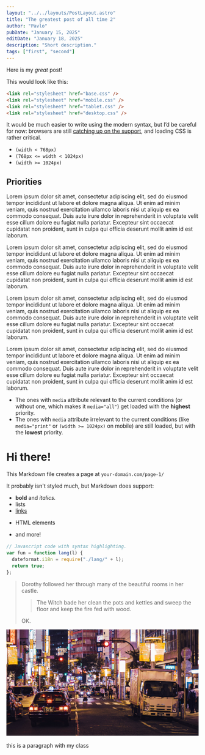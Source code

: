 ```yaml
---
layout: "../../layouts/PostLayout.astro"
title: "The greatest post of all time 2"
author: "Pavlo"
pubDate: "January 15, 2025"
editDate: "January 18, 2025"
description: "Short description."
tags: ["first", "second"]
---
```


Here is my _great_ post!

This would look like this:

```html
<link rel="stylesheet" href="base.css" />
<link rel="stylesheet" href="mobile.css" />
<link rel="stylesheet" href="tablet.css" />
<link rel="stylesheet" href="desktop.css" />
```

It would be much easier to write using the modern syntax, but I’d be careful for now: browsers are still [catching up on the support](https://caniuse.com/css-media-range-syntax), and loading CSS is rather critical.

- `(width < 768px)`
- `(768px <= width < 1024px)`
- `(width >= 1024px)`

## Priorities

Lorem ipsum dolor sit amet, consectetur adipiscing elit, sed do eiusmod
tempor incididunt ut labore et dolore magna aliqua. Ut enim ad minim veniam,
quis nostrud exercitation ullamco laboris nisi ut aliquip ex ea commodo
consequat. Duis aute irure dolor in reprehenderit in voluptate velit esse
cillum dolore eu fugiat nulla pariatur. Excepteur sint occaecat cupidatat
non proident, sunt in culpa qui officia deserunt mollit anim id est laborum.

Lorem ipsum dolor sit amet, consectetur adipiscing elit, sed do eiusmod
tempor incididunt ut labore et dolore magna aliqua. Ut enim ad minim veniam,
quis nostrud exercitation ullamco laboris nisi ut aliquip ex ea commodo
consequat. Duis aute irure dolor in reprehenderit in voluptate velit esse
cillum dolore eu fugiat nulla pariatur. Excepteur sint occaecat cupidatat
non proident, sunt in culpa qui officia deserunt mollit anim id est laborum.

Lorem ipsum dolor sit amet, consectetur adipiscing elit, sed do eiusmod
tempor incididunt ut labore et dolore magna aliqua. Ut enim ad minim veniam,
quis nostrud exercitation ullamco laboris nisi ut aliquip ex ea commodo
consequat. Duis aute irure dolor in reprehenderit in voluptate velit esse
cillum dolore eu fugiat nulla pariatur. Excepteur sint occaecat cupidatat
non proident, sunt in culpa qui officia deserunt mollit anim id est laborum.

Lorem ipsum dolor sit amet, consectetur adipiscing elit, sed do eiusmod
tempor incididunt ut labore et dolore magna aliqua. Ut enim ad minim veniam,
quis nostrud exercitation ullamco laboris nisi ut aliquip ex ea commodo
consequat. Duis aute irure dolor in reprehenderit in voluptate velit esse
cillum dolore eu fugiat nulla pariatur. Excepteur sint occaecat cupidatat
non proident, sunt in culpa qui officia deserunt mollit anim id est laborum.

- The ones with `media` attribute relevant to the current conditions (or without one, which makes it `media="all"`) get loaded with the **highest** priority.
- The ones with `media` attribute irrelevant to the current conditions (like `media="print"` or `(width >= 1024px)` on mobile) are still loaded, but with the **lowest** priority.

# Hi there!

This Markdown file creates a page at `your-domain.com/page-1/`

It probably isn't styled much, but Markdown does support:

- **bold** and _italics._
- lists
- [links](https://astro.build)
- <p>HTML elements</p>
- and more!

```js
// Javascript code with syntax highlighting.
var fun = function lang(l) {
  dateformat.i18n = require("./lang/" + l);
  return true;
};
```

> Dorothy followed her through many of the beautiful rooms in her castle.
>
> > The Witch bade her clean the pots and kettles and sweep the floor and keep the fire fed with wood.
>
> OK.

![A starry night sky.](../../assets/posts/tokyo.png)

<p class="my_class">this is a paragraph with my class</p>
